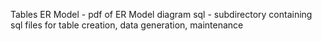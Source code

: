 Tables
ER Model - pdf of ER Model diagram
sql - subdirectory containing sql files for table creation, data generation, maintenance
